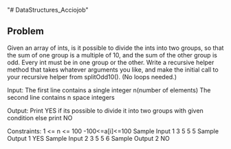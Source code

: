 "# DataStructures_Acciojob" 
## Problem
Given an array of ints, is it possible to divide the ints into two groups, so that the sum of one group is a multiple of 10, and the sum of the other group is odd. Every int must be in one group or the other. Write a recursive helper method that takes whatever arguments you like, and make the initial call to your recursive helper from splitOdd10(). (No loops needed.)

Input:
The first line contains a single integer n(number of elements) The second line contains n space integers

Output:
Print YES if its possible to divide it into two groups with given condition else print NO

Constraints:
1 <= n <= 100
-100<=a[i]<=100
Sample Input 1
3
5 5 5
Sample Output 1
YES
Sample Input 2
3
5 5 6
Sample Output 2
NO